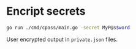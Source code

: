 # Encript secrets

```bash
go run ./cmd/cpass/main.go -secret MyP@s$word
```

User encrypted output in `private.json` files.